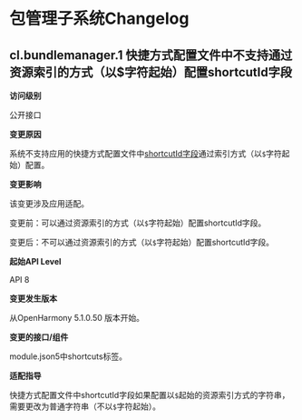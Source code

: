 # 包管理子系统Changelog

## cl.bundlemanager.1 快捷方式配置文件中不支持通过资源索引的方式（以$字符起始）配置shortcutId字段

**访问级别**

公开接口

**变更原因**

系统不支持应用的快捷方式配置文件中[shortcutId字段](https://gitee.com/openharmony/docs/blob/master/zh-cn/application-dev/quick-start/module-configuration-file.md#shortcuts%E6%A0%87%E7%AD%BE)通过索引方式（以`$`字符起始）配置。

**变更影响**

该变更涉及应用适配。

变更前：可以通过资源索引的方式（以`$`字符起始）配置shortcutId字段。

变更后：不可以通过资源索引的方式（以`$`字符起始）配置shortcutId字段。

**起始API Level**

API 8

**变更发生版本**

从OpenHarmony 5.1.0.50 版本开始。

**变更的接口/组件**

module.json5中shortcuts标签。

**适配指导**

快捷方式配置文件中shortcutId字段如果配置以`$`起始的资源索引方式的字符串，需要更改为普通字符串（不以`$`字符起始）。